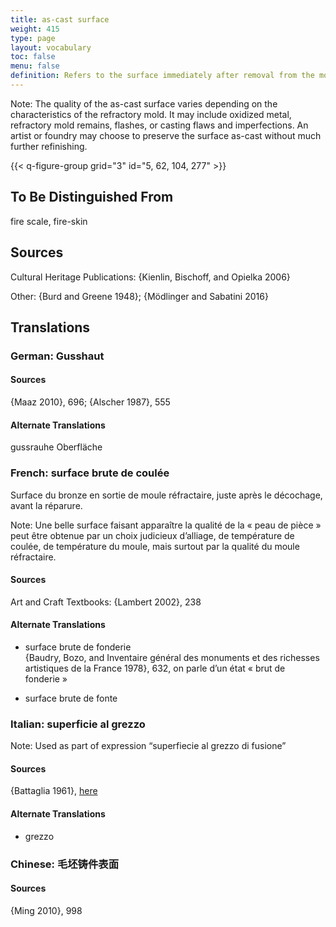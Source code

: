 ```yaml
---
title: as-cast surface
weight: 415
type: page
layout: vocabulary
toc: false
menu: false
definition: Refers to the surface immediately after removal from the mold, before fettling and chasing.
---
```


<div class="backmatter">

Note: The quality of the as-cast surface varies depending on the characteristics of the refractory mold. It may include oxidized metal, refractory mold remains, flashes, or casting flaws and imperfections. An artist or foundry may choose to preserve the surface as-cast without much further refinishing.

</div>

{{< q-figure-group grid="3" id="5, 62, 104, 277" >}}

## To Be Distinguished From

fire scale, fire-skin

## Sources

Cultural Heritage Publications: {Kienlin, Bischoff, and Opielka 2006}

Other: {Burd and Greene 1948}; {Mödlinger and Sabatini 2016}

## Translations

<div class="accordion">

### German: **Gusshaut**

#### Sources

{Maaz 2010}, 696; {Alscher 1987}, 555

#### Alternate Translations

gussrauhe Oberfläche

### French: **surface brute de coulée**

Surface du bronze en sortie de moule réfractaire, juste après le décochage, avant la réparure.

<div class="backmatter">

Note: Une belle surface faisant apparaître la qualité de la « peau de pièce » peut être obtenue par un choix judicieux d’alliage, de température de coulée, de température du moule, mais surtout par la qualité du moule réfractaire.

</div>

#### Sources

Art and Craft Textbooks: {Lambert 2002}, 238

#### Alternate Translations

- surface brute de fonderie<br />
  {Baudry, Bozo, and Inventaire général des monuments et des richesses artistiques de la France 1978}, 632, on parle d’un état « brut de fonderie »

- surface brute de fonte

### Italian: **superficie al grezzo**

<div class="backmatter">

Note: Used as part of expression “superfiecie al grezzo di fusione”

</div>

#### Sources

{Battaglia 1961}, [here](http://www.gdli.it/pdf_viewer/Scripts/pdf.js/web/viewer.asp?file=/PDF/GDLI07/GDLI_07_ocr_46.pdf&parola=grezzoni)

#### Alternate Translations

- grezzo

### Chinese: **毛坯铸件表面**

#### Sources

{Ming 2010}, 998

</div>

